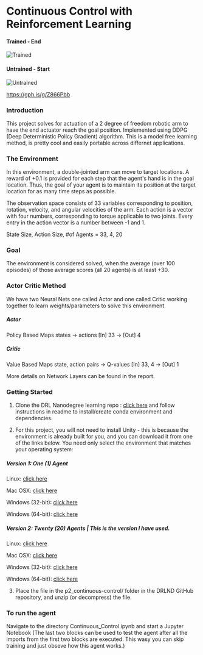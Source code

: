 [//]: # (Image References)
# Continuous Control with Reinforcement Learning

#### Trained - End
[trained_gif]: https://media.giphy.com/media/CDh594KmpQ6CUFO6K8/giphy.gif "Trained" 
![Trained][trained_gif]

#### Untrained - Start 
[untrained_gif]: https://media.giphy.com/media/tbFxBIwRUp3GlXGkZr/giphy.gif "Untrained"
![Untrained][untrained_gif]

https://gph.is/g/Z866Pbb

### Introduction
This project solves for actuation of a 2 degree of freedom robotic arm to have the end actuator reach the goal position. Implemented using DDPG (Deep Deterministic Policy Gradient) algorithm. This is a model free learning method, is pretty cool and easily portable across differnet applications. 

### The Environment
In this environment, a double-jointed arm can move to target locations. A reward of +0.1 is provided for each step that the agent's hand is in the goal location. Thus, the goal of your agent is to maintain its position at the target location for as many time steps as possible.

The observation space consists of 33 variables corresponding to position, rotation, velocity, and angular velocities of the arm. Each action is a vector with four numbers, corresponding to torque applicable to two joints. Every entry in the action vector is a number between -1 and 1.

State Size, Action Size, #of Agents = 33, 4, 20

### Goal
The environment is considered solved, when the average (over 100 episodes) of those average scores (all 20 agents) is at least +30.

### Actor Critic Method
We have two Neural Nets one called Actor and one called Critic working together to learn weights/parameters to solve this environment. 

##### Actor
Policy Based
Maps states -> actions
[In] 33 -> [Out] 4

##### Critic
Value Based
Maps state, action pairs -> Q-values
[In] 33, 4 -> [Out] 1

More details on Network Layers can be found in the report.

### Getting Started
1. Clone the DRL Nanodegree learning repo : [click here](https://github.com/udacity/deep-reinforcement-learning#dependencies) and follow  instructions in readme to install/create conda environment and dependencies.

2. For this project, you will not need to install Unity - this is because the environment is already built for you, and you can download it from one of the links below. You need only select the environment that matches your operating system:

##### Version 1: One (1) Agent

Linux: [click here](https://s3-us-west-1.amazonaws.com/udacity-drlnd/P2/Reacher/one_agent/Reacher_Linux.zip)

Mac OSX: [click here](https://s3-us-west-1.amazonaws.com/udacity-drlnd/P2/Reacher/one_agent/Reacher.app.zip)

Windows (32-bit): [click here](https://s3-us-west-1.amazonaws.com/udacity-drlnd/P2/Reacher/one_agent/Reacher_Windows_x86.zip)

Windows (64-bit): [click here](https://s3-us-west-1.amazonaws.com/udacity-drlnd/P2/Reacher/one_agent/Reacher_Windows_x86_64.zip)

##### Version 2: Twenty (20) Agents | This is the version I have used.

Linux: [click here](https://s3-us-west-1.amazonaws.com/udacity-drlnd/P2/Reacher/Reacher_Linux.zip)

Mac OSX: [click here](https://s3-us-west-1.amazonaws.com/udacity-drlnd/P2/Reacher/Reacher.app.zip)

Windows (32-bit): [click here](https://s3-us-west-1.amazonaws.com/udacity-drlnd/P2/Reacher/Reacher_Windows_x86.zip)

Windows (64-bit): [click here](https://s3-us-west-1.amazonaws.com/udacity-drlnd/P2/Reacher/Reacher_Windows_x86_64.zip)

3. Place the file in the p2_continuous-control/ folder in the DRLND GitHub repository, and unzip (or decompress) the file.

### To run the agent
Navigate to the directory Continuous_Control.ipynb and start a Jupyter Notebook
(The last two blocks can be used to test the agent after all the imports from the first two blocks are executed. This wasy you can skip training and just obseve how this agent works.)

